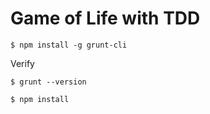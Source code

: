 # Game of Life with TDD



```
$ npm install -g grunt-cli
```

Verify

```
$ grunt --version
```

```
$ npm install
```

